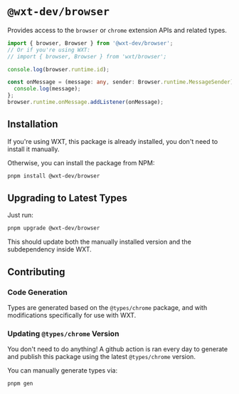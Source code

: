 # `@wxt-dev/browser`

Provides access to the `browser` or `chrome` extension APIs and related types.

```ts
import { browser, Browser } from '@wxt-dev/browser';
// Or if you're using WXT:
// import { browser, Browser } from 'wxt/browser';

console.log(browser.runtime.id);

const onMessage = (message: any, sender: Browser.runtime.MessageSender) => {
  console.log(message);
};
browser.runtime.onMessage.addListener(onMessage);
```

## Installation

If you're using WXT, this package is already installed, you don't need to install it manually.

Otherwise, you can install the package from NPM:

```sh
pnpm install @wxt-dev/browser
```

## Upgrading to Latest Types

Just run:

```sh
pnpm upgrade @wxt-dev/browser
```

This should update both the manually installed version and the subdependency inside WXT.

## Contributing

### Code Generation

Types are generated based on the `@types/chrome` package, and with modifications specifically for use with WXT.

### Updating `@types/chrome` Version

You don't need to do anything! A github action is ran every day to generate and publish this package using the latest `@types/chrome` version.

You can manually generate types via:

```sh
pnpm gen
```
